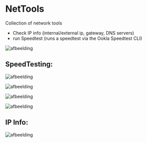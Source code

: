 # NetTools

Collection of network tools
- Check IP info (internal/external ip, gateway, DNS servers)
- run Speedtest (runs a speedtest via the Ookla Speedtest CLI)


![afbeelding](https://github.com/user-attachments/assets/29a6ba0e-e78f-4926-9507-eab14f0e3292)

## SpeedTesting:
![afbeelding](https://github.com/user-attachments/assets/38b19320-d2ea-46cc-bc6f-029dde614342)

![afbeelding](https://github.com/user-attachments/assets/6f8bfeae-ce16-481c-9a24-3fbbb1808ecc)

![afbeelding](https://github.com/user-attachments/assets/ac90fbf2-1415-48d8-a5da-937f642eaacd)

![afbeelding](https://github.com/user-attachments/assets/9249ba35-4077-459b-8146-8c4a9e814431)


## IP Info:
![afbeelding](https://github.com/user-attachments/assets/55139ab4-607f-4030-bfb3-306f068e13fd)
